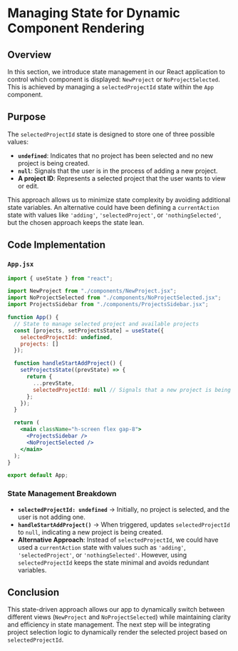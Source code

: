 # Managing State for Dynamic Component Rendering

## Overview

In this section, we introduce state management in our React application to control which component is displayed: `NewProject` or `NoProjectSelected`. This is achieved by managing a `selectedProjectId` state within the `App` component.

## Purpose

The `selectedProjectId` state is designed to store one of three possible values:

- **`undefined`**: Indicates that no project has been selected and no new project is being created.
- **`null`**: Signals that the user is in the process of adding a new project.
- **A project ID**: Represents a selected project that the user wants to view or edit.

This approach allows us to minimize state complexity by avoiding additional state variables. An alternative could have been defining a `currentAction` state with values like `'adding'`, `'selectedProject'`, or `'nothingSelected'`, but the chosen approach keeps the state lean.

## Code Implementation

### `App.jsx`

```jsx
import { useState } from "react";

import NewProject from "./components/NewProject.jsx";
import NoProjectSelected from "./components/NoProjectSelected.jsx";
import ProjectsSidebar from "./components/ProjectsSidebar.jsx";

function App() {
  // State to manage selected project and available projects
  const [projects, setProjectsState] = useState({
    selectedProjectId: undefined,
    projects: []
  });

  function handleStartAddProject() {
    setProjectsState((prevState) => {
      return {
        ...prevState,
        selectedProjectId: null // Signals that a new project is being added
      };
    });
  }

  return (
    <main className="h-screen flex gap-8">
      <ProjectsSidebar />
      <NoProjectSelected />
    </main>
  );
}

export default App;
```

### State Management Breakdown

- **`selectedProjectId: undefined`** → Initially, no project is selected, and the user is not adding one.
- **`handleStartAddProject()`** → When triggered, updates `selectedProjectId` to `null`, indicating a new project is being created.
- **Alternative Approach**: Instead of `selectedProjectId`, we could have used a `currentAction` state with values such as `'adding'`, `'selectedProject'`, or `'nothingSelected'`. However, using `selectedProjectId` keeps the state minimal and avoids redundant variables.

## Conclusion

This state-driven approach allows our app to dynamically switch between different views (`NewProject` and `NoProjectSelected`) while maintaining clarity and efficiency in state management. The next step will be integrating project selection logic to dynamically render the selected project based on `selectedProjectId`.

